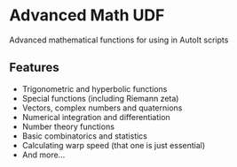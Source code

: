 # Advanced Math UDF
Advanced mathematical functions for using in AutoIt scripts

## Features
* Trigonometric and hyperbolic functions
* Special functions (including Riemann zeta)
* Vectors, complex numbers and quaternions
* Numerical integration and differentiation
* Number theory functions
* Basic combinatorics and statistics
* Calculating warp speed (that one is just essential)
* And more...
